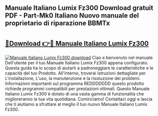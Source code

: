 ## Manuale Italiano Lumix Fz300 Download gratuit PDF - Part-Mk0 Italiano Nuovo manuale del proprietario di riparazione BBMTx

# <h2><a href="http://dfekr1f.blite.top/?on=Manuale+Italiano+Lumix+Fz300">🔗Download 👉🔴 Manuale Italiano Lumix Fz300</a></h2>

[![Manuale Italiano Lumix Fz300 download](https://i.imgur.com/lujVjoI.png)](http://dfekr1f.blite.top/?on=Manuale+Italiano+Lumix+Fz300)
Ciao e benvenuto nel manuale Dell'utente per il tuo Manuale Italiano Lumix Fz300 appena configurato. Questa guida ha lo scopo di aiutarti a padroneggiare le caratteristiche e le capacità del tuo Prodotto. All'interno, troverai istruzioni dettagliate per L'installazione, L'uso, la manutenzione e la risoluzione dei problemi. Informazioni importanti sul programma REDDDDDDD questo prodotto richiede programmi compatibili per prestazioni ottimali. Questo Manuale Italiano Lumix Fz300 è dotato di una vasta gamma di funzionalità che miglioreranno la tua vita quotidiana. Cominciamo! Contattaci oggi e lascia che ti aiutiamo a sfruttare al meglio il tuo nuovo Manuale Italiano Lumix Fz300.
